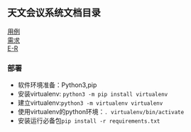 ## 天文会议系统文档目录

[用例](./doc/Usecase.md)  
[需求](./doc/requirement.md)  
[E-R](./doc/ER.md)

### 部署
* 软件环境准备：Python3,pip  
* 安装virtualenv: ```python3 -m pip install virtualenv```
* 建立virtualenv:```python3 -m virtualenv virtualenv```
* 使用virtualenv的python环境：```. virtualenv/bin/activate```
* 安装运行必备包```pip install -r requirements.txt```